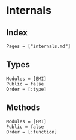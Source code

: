 # Internals

## Index

```@index
Pages = ["internals.md"]
```

## Types

```@autodocs
Modules = [EMI]
Public = false
Order = [:type]
```

## Methods

```@autodocs
Modules = [EMI]
Public = false
Order = [:function]
```
